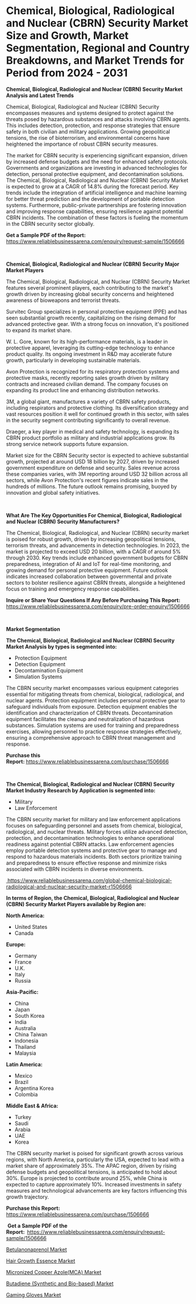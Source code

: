 <p><h1>Chemical, Biological, Radiological and Nuclear (CBRN) Security Market Size and Growth, Market Segmentation, Regional and Country Breakdowns, and Market Trends for Period from 2024 -  2031</h1></p><p><strong>Chemical, Biological, Radiological and Nuclear (CBRN) Security Market Analysis and Latest Trends</strong></p>
<p><p>Chemical, Biological, Radiological and Nuclear (CBRN) Security encompasses measures and systems designed to protect against the threats posed by hazardous substances and attacks involving CBRN agents. This includes detection, protection, and response strategies that ensure safety in both civilian and military applications. Growing geopolitical tensions, the rise of bioterrorism, and environmental concerns have heightened the importance of robust CBRN security measures.</p><p>The market for CBRN security is experiencing significant expansion, driven by increased defense budgets and the need for enhanced safety protocols. Governments and organizations are investing in advanced technologies for detection, personal protective equipment, and decontamination solutions. The Chemical, Biological, Radiological and Nuclear (CBRN) Security Market is expected to grow at a CAGR of 14.8% during the forecast period. Key trends include the integration of artificial intelligence and machine learning for better threat prediction and the development of portable detection systems. Furthermore, public-private partnerships are fostering innovation and improving response capabilities, ensuring resilience against potential CBRN incidents. The combination of these factors is fueling the momentum in the CBRN security sector globally.</p></p>
<p><strong>Get a Sample PDF of the Report:&nbsp;</strong> <a href="https://www.reliablebusinessarena.com/enquiry/request-sample/1506666">https://www.reliablebusinessarena.com/enquiry/request-sample/1506666</a></p>
<p>&nbsp;</p>
<p><strong>Chemical, Biological, Radiological and Nuclear (CBRN) Security Major Market Players</strong></p>
<p><p>The Chemical, Biological, Radiological, and Nuclear (CBRN) Security Market features several prominent players, each contributing to the market's growth driven by increasing global security concerns and heightened awareness of bioweapons and terrorist threats. </p><p>Survitec Group specializes in personal protective equipment (PPE) and has seen substantial growth recently, capitalizing on the rising demand for advanced protective gear. With a strong focus on innovation, it's positioned to expand its market share.</p><p>W. L. Gore, known for its high-performance materials, is a leader in protective apparel, leveraging its cutting-edge technology to enhance product quality. Its ongoing investment in R&D may accelerate future growth, particularly in developing sustainable materials.</p><p>Avon Protection is recognized for its respiratory protection systems and protective masks, recently reporting sales growth driven by military contracts and increased civilian demand. The company focuses on expanding its product line and enhancing distribution networks.</p><p>3M, a global giant, manufactures a variety of CBRN safety products, including respirators and protective clothing. Its diversification strategy and vast resources position it well for continued growth in this sector, with sales in the security segment contributing significantly to overall revenue.</p><p>Draeger, a key player in medical and safety technology, is expanding its CBRN product portfolio as military and industrial applications grow. Its strong service network supports future expansion.</p><p>Market size for the CBRN Security sector is expected to achieve substantial growth, projected at around USD 18 billion by 2027, driven by increased government expenditure on defense and security. Sales revenue across these companies varies, with 3M reporting around USD 32 billion across all sectors, while Avon Protection's recent figures indicate sales in the hundreds of millions. The future outlook remains promising, buoyed by innovation and global safety initiatives.</p></p>
<p>&nbsp;</p>
<p><strong>What Are The Key Opportunities For Chemical, Biological, Radiological and Nuclear (CBRN) Security Manufacturers?</strong></p>
<p><p>The Chemical, Biological, Radiological, and Nuclear (CBRN) security market is poised for robust growth, driven by increasing geopolitical tensions, terrorism threats, and advancements in detection technologies. In 2023, the market is projected to exceed USD 20 billion, with a CAGR of around 5% through 2030. Key trends include enhanced government budgets for CBRN preparedness, integration of AI and IoT for real-time monitoring, and growing demand for personal protective equipment. Future outlook indicates increased collaboration between governmental and private sectors to bolster resilience against CBRN threats, alongside a heightened focus on training and emergency response capabilities.</p></p>
<p><strong>Inquire or Share Your Questions If Any Before Purchasing This Report:</strong> <a href="https://www.reliablebusinessarena.com/enquiry/pre-order-enquiry/1506666">https://www.reliablebusinessarena.com/enquiry/pre-order-enquiry/1506666</a></p>
<p>&nbsp;</p>
<p><strong>Market Segmentation</strong></p>
<p><strong>The Chemical, Biological, Radiological and Nuclear (CBRN) Security Market Analysis by types is segmented into:</strong></p>
<p><ul><li>Protection Equipment</li><li>Detection Equipment</li><li>Decontamination Equipment</li><li>Simulation Systems</li></ul></p>
<p><p>The CBRN security market encompasses various equipment categories essential for mitigating threats from chemical, biological, radiological, and nuclear agents. Protection equipment includes personal protective gear to safeguard individuals from exposure. Detection equipment enables the identification and characterization of CBRN threats. Decontamination equipment facilitates the cleanup and neutralization of hazardous substances. Simulation systems are used for training and preparedness exercises, allowing personnel to practice response strategies effectively, ensuring a comprehensive approach to CBRN threat management and response.</p></p>
<p><strong>Purchase this Report:&nbsp;</strong><a href="https://www.reliablebusinessarena.com/purchase/1506666">https://www.reliablebusinessarena.com/purchase/1506666</a></p>
<p>&nbsp;</p>
<p><strong>The Chemical, Biological, Radiological and Nuclear (CBRN) Security Market Industry Research by Application is segmented into:</strong></p>
<p><ul><li>Military</li><li>Law Enforcement</li></ul></p>
<p><p>The CBRN security market for military and law enforcement applications focuses on safeguarding personnel and assets from chemical, biological, radiological, and nuclear threats. Military forces utilize advanced detection, protection, and decontamination technologies to enhance operational readiness against potential CBRN attacks. Law enforcement agencies employ portable detection systems and protective gear to manage and respond to hazardous materials incidents. Both sectors prioritize training and preparedness to ensure effective response and minimize risks associated with CBRN incidents in diverse environments.</p></p>
<p><a href="https://www.reliablebusinessarena.com/global-chemical-biological-radiological-and-nuclear-security-market-r1506666">&nbsp;https://www.reliablebusinessarena.com/global-chemical-biological-radiological-and-nuclear-security-market-r1506666</a></p>
<p><strong>In terms of Region, the Chemical, Biological, Radiological and Nuclear (CBRN) Security Market Players available by Region are:</strong></p>
<p>
    <p> <strong> North America: </strong>
        <ul>
            <li>United States</li>
            <li>Canada</li>
        </ul>
        </p> 
    <p> <strong> Europe: </strong>
        <ul>
            <li>Germany</li>
            <li>France</li>
            <li>U.K.</li>
            <li>Italy</li>
            <li>Russia</li>
        </ul>
        </p> 
    <p> <strong> Asia-Pacific: </strong>
        <ul>
            <li>China</li>
            <li>Japan</li>
            <li>South Korea</li>
            <li>India</li>
            <li>Australia</li>
            <li>China Taiwan</li>
            <li>Indonesia</li>
            <li>Thailand</li>
            <li>Malaysia</li>
        </ul>
        </p> 
    <p> <strong> Latin America: </strong>
        <ul>
            <li>Mexico</li>
            <li>Brazil</li>
            <li>Argentina Korea</li>
            <li>Colombia</li>
        </ul>
        </p> 
    <p> <strong> Middle East & Africa: </strong>
        <ul>
            <li>Turkey</li>
            <li>Saudi</li>
            <li>Arabia</li>
            <li>UAE</li>
            <li>Korea</li>
        </ul>
    </p>
    </p>
<p><p>The CBRN security market is poised for significant growth across various regions, with North America, particularly the USA, expected to lead with a market share of approximately 35%. The APAC region, driven by rising defense budgets and geopolitical tensions, is anticipated to hold about 30%. Europe is projected to contribute around 25%, while China is expected to capture approximately 10%. Increased investments in safety measures and technological advancements are key factors influencing this growth trajectory.</p></p>
<p><strong>Purchase this Report: </strong><a href="https://www.reliablebusinessarena.com/purchase/1506666">https://www.reliablebusinessarena.com/purchase/1506666</a></p>
<p>&nbsp;<strong>Get a Sample PDF of the Report:&nbsp;&nbsp;</strong><a href="https://www.reliablebusinessarena.com/enquiry/request-sample/1506666">https://www.reliablebusinessarena.com/enquiry/request-sample/1506666</a></p>
<p><strong></strong></p>
<p><p><a href="https://medium.com/@aarobcfausbdnjvxff/betulanonaprenol-market-size-growth-trends-and-industry-analysis-by-type-by-application-and-878ec8489401">Betulanonaprenol Market</a></p><p><a href="https://issuu.com/reportprime-2/docs/hair-growth-essence-market-size-203_56cae10271dbac">Hair Growth Essence Market</a></p><p><a href="https://medium.com/@aarobcfausbdnjvxff/charting-the-future-comprehensive-analysis-of-the-global-micronized-copper-azole-mca-market-2024-9d3298776c61?postPublishedType=repub">Micronized Copper Azole(MCA) Market</a></p><p><a href="https://github.com/julyju69/Market-Research-Report-List-5/blob/main/butadiene-synthetic-and-bio-based-market.md">Butadiene (Synthetic and Bio-based) Market</a></p><p><a href="https://issuu.com/reportprime-2/docs/gaming-gloves-market-size-2030.pptx_fbde2e0bd847e1">Gaming Gloves Market</a></p></p>